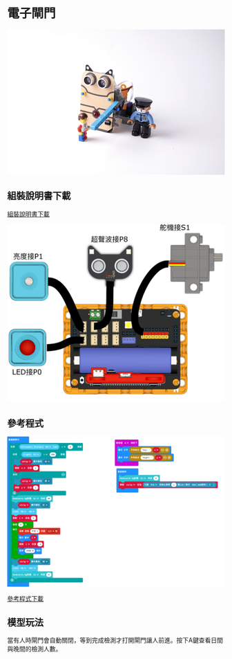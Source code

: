 # 電子閘門

![](../images/gate.png)

## 組裝說明書下載

[組裝說明書下載](https://drive.google.com/drive/folders/1wg_edUZFrqyUONA0FJ6vFBkGArRsfnf4?usp=sharing)

![](../images/gate_wire.png)

## 參考程式

![](../images/gate_code.png)

[參考程式下載](https://makecode.microbit.org/_6sfaCkU7w8ur)

## 模型玩法

當有人時閘門會自動關閉，等到完成檢測才打開閘門讓人前進。按下A鍵查看日間與晚間的檢測人數。